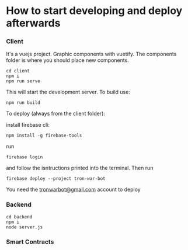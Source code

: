 # How to start developing and deploy afterwards
### Client
It's a vuejs project. Graphic components with vuetify.
The components folder is where you should place new components.
```
cd client
npm i
npm run serve
```
This will start the development server. To build use:
```
npm run build
```

To deploy (always from the client folder):

install firebase cli:
```
npm install -g firebase-tools
```
run 
```
firebase login
```
and follow the isntructions printed into the terminal. Then run 
```
firebase deploy --project tron-war-bot
```
You need the tronwarbot@gmail.com account to deploy

### Backend

```
cd backend
npm i
node server.js
```

### Smart Contracts
